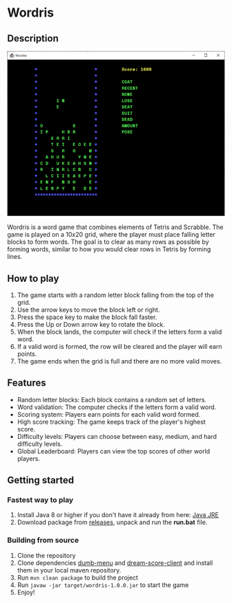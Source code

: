 # Wordris

## Description

![Wordris](wx1.png)

Wordris is a word game that combines elements of Tetris and Scrabble. 
The game is played on a 10x20 grid, where the player must place falling letter blocks to 
form words. The goal is to clear as many rows as possible by forming words, 
similar to how you would clear rows in Tetris by forming lines.

## How to play

1. The game starts with a random letter block falling from the top of the grid.
2. Use the arrow keys to move the block left or right.
3. Press the space key to make the block fall faster.
4. Press the Up or Down arrow key to rotate the block.
5. When the block lands, the computer will check if the letters form a valid word.
6. If a valid word is formed, the row will be cleared and the player will earn points.
7. The game ends when the grid is full and there are no more valid moves.

## Features

- Random letter blocks: Each block contains a random set of letters.
- Word validation: The computer checks if the letters form a valid word.
- Scoring system: Players earn points for each valid word formed.
- High score tracking: The game keeps track of the player's highest score.
- Difficulty levels: Players can choose between easy, medium, and hard difficulty levels.
- Global Leaderboard: Players can view the top scores of other world players.

## Getting started

### Fastest way to play

1. Install Java 8 or higher if you don't have it already from here: [Java JRE](https://www.java.com/en/download/)
2. Download package from [releases](https://github.com/vadcom/wordris/releases), unpack and run the **run.bat** file.

### Building from source

1. Clone the repository
2. Clone dependencies [dumb-menu](https://github.com/vadcom/dumb-menu) and [dream-score-client](https://github.com/vadcom/dream-score-client) and install them in your local maven repository.
2. Run `mvn clean package` to build the project
3. Run `javaw -jar target/wordris-1.0.0.jar` to start the game
4. Enjoy!

